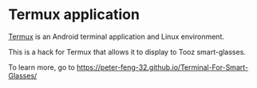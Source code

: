 # Termux application

[Termux](https://termux.com) is an Android terminal application and Linux environment.

This is a hack for Termux that allows it to display to Tooz smart-glasses.

To learn more, go to https://peter-feng-32.github.io/Terminal-For-Smart-Glasses/
